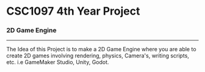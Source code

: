 # CSC1097 4th Year Project

### 2D Game Engine
----
The Idea of this Project is to make a 2D Game Engine where you are able to create 2D games involving rendering, physics, Camera's, writing scripts, etc. i.e GameMaker Studio, Unity, Godot. 

